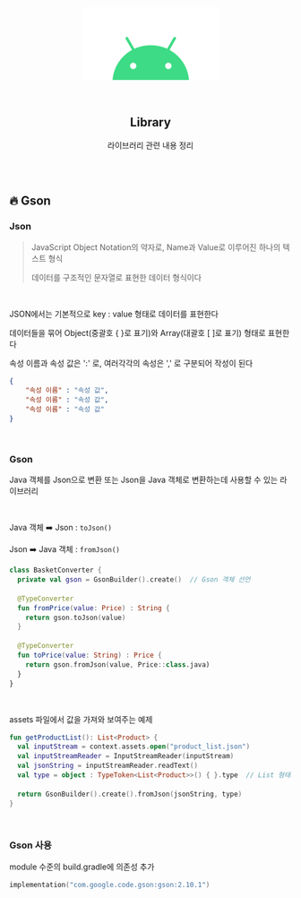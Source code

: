 <div align="center">
  <p>
    <img src="../README.assets/android.png">
  </p>
  <br>
  <h2>Library</h2>
  <p>라이브러리 관련 내용 정리</p>
  <br>
  <br>
</div>



## 🔥 Gson

### Json

> JavaScript Object Notation의 약자로, Name과 Value로 이루어진 하나의 텍스트 형식
>
> 데이터를 구조적인 문자열로 표현한 데이터 형식이다

<br>

JSON에서는 기본적으로 key : value 형태로 데이터를 표현한다

데이터들을 묶어 Object(중괄호 { }로 표기)와 Array(대괄호 [ ]로 표기) 형태로 표현한다

속성 이름과 속성 값은 ':' 로, 여러각각의 속성은 ',' 로 구분되어 작성이 된다

```json
{
    "속성 이름" : "속성 값",
    "속성 이름" : "속성 값",
    "속성 이름" : "속성 값"
}
```

<br>

### Gson

Java 객체를 Json으로 변환 또는 Json을 Java 객체로 변환하는데 사용할 수 있는 라이브러리

<br>

Java 객체 ➡️ Json : `toJson()`

Json ➡️ Java 객체 : `fromJson()`

```kotlin
class BasketConverter {
  private val gson = GsonBuilder().create()  // Gson 객체 선언
  
  @TypeConverter
  fun fromPrice(value: Price) : String {
    return gson.toJson(value)
  }
  
  @TypeConverter
  fun toPrice(value: String) : Price {
    return gson.fromJson(value, Price::class.java)
  }
}
```

<br>

assets 파일에서 값을 가져와 보여주는 예제


```kotlin
fun getProductList(): List<Product> {
  val inputStream = context.assets.open("product_list.json")
  val inputStreamReader = InputStreamReader(inputStream)
  val jsonString = inputStreamReader.readText()
  val type = object : TypeToken<List<Product>>() { }.type  // List 형태의 타입은 따로 구현해야함
  
  return GsonBuilder().create().fromJson(jsonString, type)
}
```

<br>

### Gson 사용

module 수준의 build.gradle에 의존성 추가

```kotlin
implementation("com.google.code.gson:gson:2.10.1")
```
